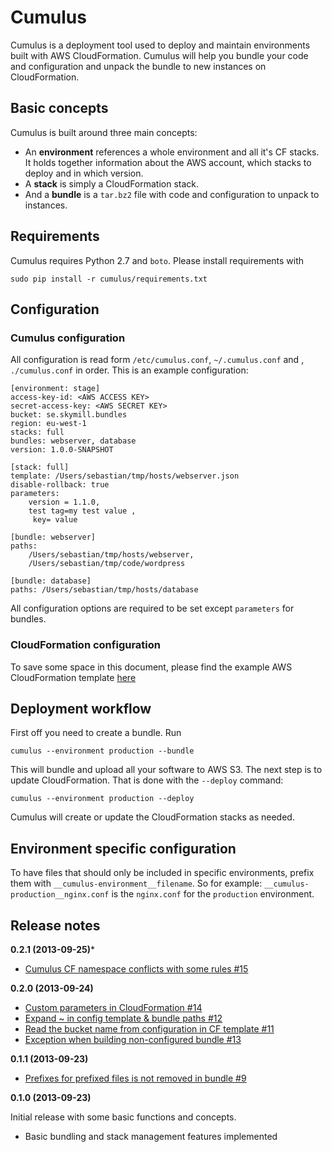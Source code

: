 # Cumulus

Cumulus is a deployment tool used to deploy and maintain environments built with AWS CloudFormation. Cumulus will help you bundle your code and configuration and unpack the bundle to new instances on CloudFormation.

## Basic concepts

Cumulus is built around three main concepts:

- An **environment** references a whole environment and all it's CF stacks. It holds together information about the AWS account, which stacks to deploy and in which version.
- A **stack** is simply a CloudFormation stack.
- And a **bundle** is a `tar.bz2` file with code and configuration to unpack to instances.

## Requirements

Cumulus requires Python 2.7 and `boto`. Please install requirements with

    sudo pip install -r cumulus/requirements.txt

## Configuration

### Cumulus configuration

All configuration is read form `/etc/cumulus.conf`, `~/.cumulus.conf` and , `./cumulus.conf` in order. This is an example configuration:

    [environment: stage]
    access-key-id: <AWS ACCESS KEY>
    secret-access-key: <AWS SECRET KEY>
    bucket: se.skymill.bundles
    region: eu-west-1
    stacks: full
    bundles: webserver, database
    version: 1.0.0-SNAPSHOT

    [stack: full]
    template: /Users/sebastian/tmp/hosts/webserver.json
    disable-rollback: true
    parameters:
        version = 1.1.0,
        test tag=my test value ,
         key= value

    [bundle: webserver]
    paths:
        /Users/sebastian/tmp/hosts/webserver,
        /Users/sebastian/tmp/code/wordpress

    [bundle: database]
    paths: /Users/sebastian/tmp/hosts/database

All configuration options are required to be set except `parameters` for bundles.

### CloudFormation configuration

To save some space in this document, please find the example AWS CloudFormation template [here](https://github.com/skymill/cumulus/blob/master/cumulus/docs/cloudformation-template-example.json)

## Deployment workflow

First off you need to create a bundle. Run

    cumulus --environment production --bundle

This will bundle and upload all your software to AWS S3. The next step is to update CloudFormation. That is done with the `--deploy` command:

    cumulus --environment production --deploy

Cumulus will create or update the CloudFormation stacks as needed.

## Environment specific configuration

To have files that should only be included in specific environments, prefix them with `__cumulus-environment__filename`. So for example: `__cumulus-production__nginx.conf` is the `nginx.conf` for the `production` environment.

## Release notes

**0.2.1 (2013-09-25)***

- [Cumulus CF namespace conflicts with some rules #15](https://github.com/skymill/cumulus/issues/15)

**0.2.0 (2013-09-24)**

- [Custom parameters in CloudFormation #14](https://github.com/skymill/cumulus/issues/14)
- [Expand ~ in config template & bundle paths #12](https://github.com/skymill/cumulus/issues/12)
- [Read the bucket name from configuration in CF template #11](https://github.com/skymill/cumulus/issues/11)
- [Exception when building non-configured bundle #13](https://github.com/skymill/cumulus/issues/13)

**0.1.1 (2013-09-23)**

- [Prefixes for prefixed files is not removed in bundle #9](https://github.com/skymill/cumulus/issues/9)

**0.1.0 (2013-09-23)**

Initial release with some basic functions and concepts.

- Basic bundling and stack management features implemented
